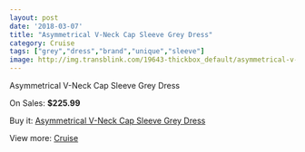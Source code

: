 ```yaml
---
layout: post
date: '2018-03-07'
title: "Asymmetrical V-Neck Cap Sleeve Grey Dress"
category: Cruise
tags: ["grey","dress","brand","unique","sleeve"]
image: http://img.transblink.com/19643-thickbox_default/asymmetrical-v-neck-cap-sleeve-grey-dress.jpg
---
```

Asymmetrical V-Neck Cap Sleeve Grey Dress

On Sales: **$225.99**
<a href="https://www.transblink.com/en/cruise/6188-asymmetrical-v-neck-cap-sleeve-grey-dress.html"><amp-img layout="responsive" width="600" height="600" src="//img.transblink.com/19643-thickbox_default/asymmetrical-v-neck-cap-sleeve-grey-dress.jpg" alt="Asymmetrical V-Neck Cap Sleeve Grey Dress 0" /></a>
<a href="https://www.transblink.com/en/cruise/6188-asymmetrical-v-neck-cap-sleeve-grey-dress.html"><amp-img layout="responsive" width="600" height="600" src="//img.transblink.com/19647-thickbox_default/asymmetrical-v-neck-cap-sleeve-grey-dress.jpg" alt="Asymmetrical V-Neck Cap Sleeve Grey Dress 1" /></a>
<a href="https://www.transblink.com/en/cruise/6188-asymmetrical-v-neck-cap-sleeve-grey-dress.html"><amp-img layout="responsive" width="600" height="600" src="//img.transblink.com/19646-thickbox_default/asymmetrical-v-neck-cap-sleeve-grey-dress.jpg" alt="Asymmetrical V-Neck Cap Sleeve Grey Dress 2" /></a>
<a href="https://www.transblink.com/en/cruise/6188-asymmetrical-v-neck-cap-sleeve-grey-dress.html"><amp-img layout="responsive" width="600" height="600" src="//img.transblink.com/19645-thickbox_default/asymmetrical-v-neck-cap-sleeve-grey-dress.jpg" alt="Asymmetrical V-Neck Cap Sleeve Grey Dress 3" /></a>
<a href="https://www.transblink.com/en/cruise/6188-asymmetrical-v-neck-cap-sleeve-grey-dress.html"><amp-img layout="responsive" width="600" height="600" src="//img.transblink.com/19644-thickbox_default/asymmetrical-v-neck-cap-sleeve-grey-dress.jpg" alt="Asymmetrical V-Neck Cap Sleeve Grey Dress 4" /></a>

Buy it: [Asymmetrical V-Neck Cap Sleeve Grey Dress](https://www.transblink.com/en/cruise/6188-asymmetrical-v-neck-cap-sleeve-grey-dress.html "Asymmetrical V-Neck Cap Sleeve Grey Dress")

View more: [Cruise](https://www.transblink.com/en/5-cruise "Cruise")